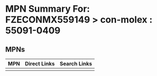 



# MPN Summary For: FZECONMX559149 > con-molex : 55091-0409

## MPNs
  

|MPN|Direct Links|Search Links|
| :--- | :--- | :--- |
||||
